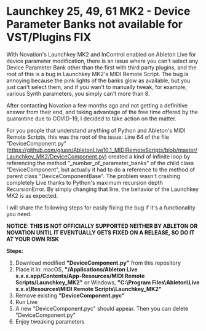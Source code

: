 # Launchkey 25, 49, 61 MK2 - Device Parameter Banks not available for VST/Plugins FIX

With Novation's Launchkey MK2 and InControl enabled on Ableton Live for device parameter modification, there is an issue where you can't select any Device Parameter Bank other than the first with third party plugins, and the root of this is a bug in Launchkey MK2's MIDI Remote Script. The bug is annoying because the pink lights of the banks glow as available, but you just can't select them, and if you wan't to manually tweak, for example, various Synth parameters, you simply can't more than 8.

After contacting Novation a few months ago and not getting a definitive answer from their end, and taking advantage of the free time offered by the quarantine due to COVID-19, I decided to take action on the matter.

For you people that understand anything of Python and Ableton's MIDI Remote Scripts, this was the root of the issue: Line 64 of the file "DeviceComponent.py" (https://github.com/gluon/AbletonLive10.1_MIDIRemoteScripts/blob/master/Launchkey_MK2/DeviceComponent.py) created a kind of infinite loop by referencing the method "\_number\_of\_parameter\_banks" of the child class "DeviceComponent", but actually it had to do a reference to the method of parent class  "DeviceComponentBase". The problem wasn't crashing completely Live thanks to Python's maximum recursion depth RecursionError. By simply changing that line, the behavior of the Launchkey MK2 is as expected.

I will share the following steps for easily fixing the bug if it's a functionality you need.

**NOTICE: THIS IS NOT OFFICIALLY SUPPORTED NEITHER BY ABLETON OR NOVATION UNTIL IT EVENTUALLY GETS FIXED ON A RELEASE, SO DO IT AT YOUR OWN RISK**

**Steps:**

1. Download modified **"DeviceComponent.py"** from this repository
2. Place it in: macOS, **"/Applications/Ableton Live x.x.x.app/Contents/App-Resources/MIDI Remote Scripts/Launchkey\_MK2"** or Windows, **"C:\\Program Files\\Ableton\\Live x.x.x\\Resources\\MIDI Remote Scripts\\Launchkey\_MK2"**
3. Remove existing **"DeviceComponent.pyc"**
4. Run Live
5. A new "DeviceComponent.pyc" should appear. Then you can delete "DeviceComponent.py"
6. Enjoy tweaking parameters
